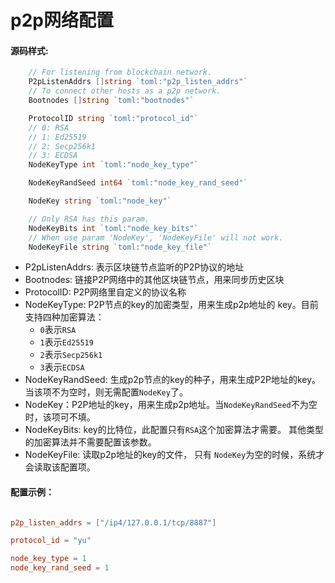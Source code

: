 # p2p网络配置  

#### 源码样式:
```go
    // For listening from blockchain network.
	P2pListenAddrs []string `toml:"p2p_listen_addrs"`
	// To connect other hosts as a p2p network.
	Bootnodes []string `toml:"bootnodes"`

	ProtocolID string `toml:"protocol_id"`
	// 0: RSA
	// 1: Ed25519
	// 2: Secp256k1
	// 3: ECDSA
	NodeKeyType int `toml:"node_key_type"`

	NodeKeyRandSeed int64 `toml:"node_key_rand_seed"`

	NodeKey string `toml:"node_key"`

	// Only RSA has this param.
	NodeKeyBits int `toml:"node_key_bits"`
	// When use param 'NodeKey', 'NodeKeyFile' will not work.
	NodeKeyFile string `toml:"node_key_file"`
```  

- P2pListenAddrs: 表示区块链节点监听的P2P协议的地址  
- Bootnodes: 链接P2P网络中的其他区块链节点，用来同步历史区块   
- ProtocolID: P2P网络里自定义的协议名称   
- NodeKeyType: P2P节点的key的加密类型，用来生成p2p地址的 key。目前支持四种加密算法：  
  - `0`表示`RSA`
  - `1`表示`Ed25519`  
  - `2`表示`Secp256k1`  
  - `3`表示`ECDSA`   
- NodeKeyRandSeed: 生成p2p节点的key的种子，用来生成P2P地址的key。当该项不为空时，则无需配置`NodeKey`了。    
- NodeKey：P2P地址的key，用来生成p2p地址。当`NodeKeyRandSeed`不为空时，该项可不填。  
- NodeKeyBits: key的比特位，此配置只有`RSA`这个加密算法才需要。 其他类型的加密算法并不需要配置该参数。
- NodeKeyFile: 读取p2p地址的key的文件， 只有 `NodeKey`为空的时候，系统才会读取该配置项。   

#### 配置示例：
```toml

p2p_listen_addrs = ["/ip4/127.0.0.1/tcp/8887"]

protocol_id = "yu"

node_key_type = 1
node_key_rand_seed = 1
```

 